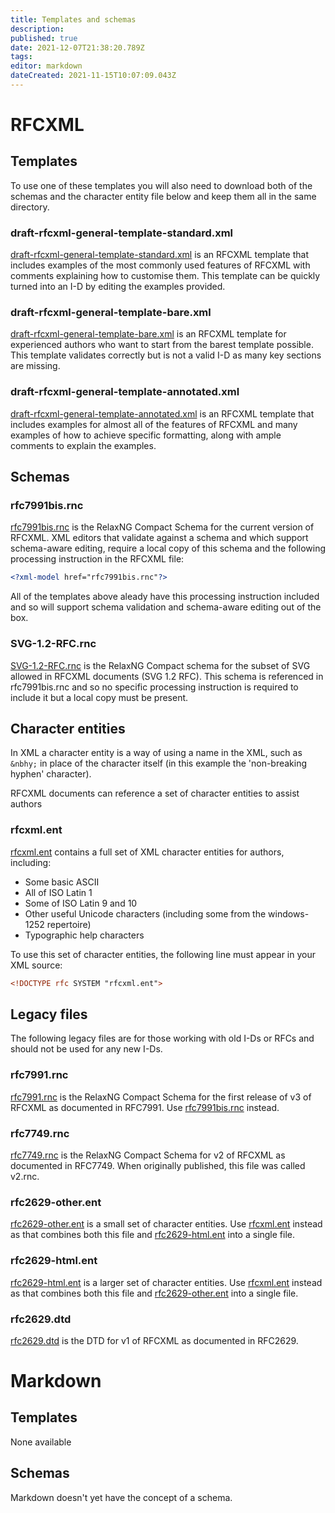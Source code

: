 ```yaml
---
title: Templates and schemas
description: 
published: true
date: 2021-12-07T21:38:20.789Z
tags: 
editor: markdown
dateCreated: 2021-11-15T10:07:09.043Z
---
```


# RFCXML
## Templates
To use one of these templates you will also need to download both of the schemas and the character entity file below and keep them all in the same directory.

### draft-rfcxml-general-template-standard.xml
[draft-rfcxml-general-template-standard.xml](https://github.com/ietf-authors/rfcxml-templates-and-schemas/blob/main/draft-rfcxml-general-template-standard.xml) is an RFCXML template that includes examples of the most commonly used features of RFCXML with comments explaining how to customise them.  This template can be quickly turned into an I-D by editing the examples provided. 

### draft-rfcxml-general-template-bare.xml
[draft-rfcxml-general-template-bare.xml](https://github.com/ietf-authors/rfcxml-templates-and-schemas/blob/main/draft-rfcxml-general-template-bare.xml) is an RFCXML template for experienced authors who want to start from the barest template possible. This template validates correctly but is not a valid I-D as many key sections are missing.

### draft-rfcxml-general-template-annotated.xml
[draft-rfcxml-general-template-annotated.xml](https://github.com/ietf-authors/rfcxml-templates-and-schemas/blob/main/draft-rfcxml-general-template-annotated.xml) is an RFCXML template that includes examples for almost all of the features of RFCXML and many examples of how to achieve specific formatting, along with ample comments to explain the examples.

## Schemas

### rfc7991bis.rnc
[rfc7991bis.rnc](https://github.com/ietf-authors/rfcxml-templates-and-schemas/blob/main/rfc7991bis.rnc) is the RelaxNG Compact Schema for the current version of RFCXML.  XML editors that validate against a schema and which support schema-aware editing, require a local copy of this schema and the following processing instruction in the RFCXML file:
```xml
<?xml-model href="rfc7991bis.rnc"?>
```
All of the templates above aleady have this processing instruction included and so will support schema validation and schema-aware editing out of the box.

### SVG-1.2-RFC.rnc
[SVG-1.2-RFC.rnc](https://github.com/ietf-authors/rfcxml-templates-and-schemas/blob/main/SVG-1.2-RFC.rnc) is the RelaxNG Compact schema for the subset of SVG allowed in RFCXML documents (SVG 1.2 RFC).  This schema is referenced in rfc7991bis.rnc and so no specific processing instruction is required to include it but a local copy must be present. 

## Character entities
In XML a character entity is a way of using a name in the XML, such as `&nbhy;` in place of the character itself (in this example the 'non-breaking hyphen' character).

RFCXML documents can reference a set of character entities to assist authors
### rfcxml.ent
[rfcxml.ent](https://github.com/ietf-authors/rfcxml-templates-and-schemas/blob/main/rfcxml.ent) contains a full set of XML character entities for authors, including:
* Some basic ASCII
* All of ISO Latin 1
* Some of ISO Latin 9 and 10
* Other useful Unicode characters (including some from the windows-1252 repertoire)
* Typographic help characters

To use this set of character entities, the following line must appear in your XML source:

```xml
<!DOCTYPE rfc SYSTEM "rfcxml.ent">
```

## Legacy files
The following legacy files are for those working with old I-Ds or RFCs and should not be used for any new I-Ds.

### rfc7991.rnc
[rfc7991.rnc](https://github.com/ietf-authors/legacy-templates-and-schemas/blob/main/rfc7991.rnc) is the RelaxNG Compact Schema for the first release of v3 of RFCXML as documented in RFC7991.  Use [rfc7991bis.rnc](#rfc7991bisrnc) instead.
### rfc7749.rnc
[rfc7749.rnc](https://github.com/ietf-authors/legacy-templates-and-schemas/blob/main/rfc7749.rnc) is the RelaxNG Compact Schema for v2 of RFCXML as documented in RFC7749.  When originally published, this file was called v2.rnc.
### rfc2629-other.ent
[rfc2629-other.ent](https://github.com/ietf-authors/legacy-templates-and-schemas/blob/main/rfc2629-other.ent) is a small set of character entities. Use [rfcxml.ent](#rfcxmlent) instead as that combines both this file and [rfc2629-html.ent](#rfc2629-htmlent) into a single file.
### rfc2629-html.ent
[rfc2629-html.ent](https://github.com/ietf-authors/legacy-templates-and-schemas/blob/main/rfc2629-html.ent) is a larger set of character entities. Use [rfcxml.ent](#rfcxmlent) instead as that combines both this file and [rfc2629-other.ent](#rfc2629-otherent) into a single file.
### rfc2629.dtd
[rfc2629.dtd](https://github.com/ietf-authors/legacy-templates-and-schemas/blob/main/rfc2629.dtd) is the DTD for v1 of RFCXML as documented in RFC2629.


# Markdown
## Templates
None available

## Schemas
Markdown doesn't yet have the concept of a schema.
